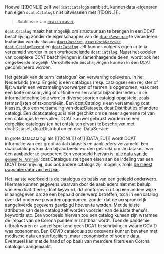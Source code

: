 <aside class="note">

Hoewel [[[DONL]]] zelf wel `dcat:Catalog`s aanbiedt, kunnen data-eigenaren hun eigen 
`dcat:Catalog`s niet uitwisselen met [[[DONL]]].

</aside>

> Subklasse van [`dcat:Dataset`](#dcat-Dataset).

`dcat:Catalog` maakt het mogelijk om structuur aan te brengen in een DCAT beschrijving zonder de eigenschappen van de [`dcat:Resource`](#dcat-Resource) te veranderen. Instanties van de klasses
[`dcat:Dataset`](#dcat-Dataset), [`dcat:DataService`](#dcat-DataService), [`dcat:CatalogRecord`](#dcat-CatalogRecord) 
en [`dcat:Catalog`](#dcat-Catalog) zelf kunnen volgens eigen criteria verzameld worden in een overkoepelende `dcat:Catalog`. 
Naast het opdelen van complexe DCAT beschrijvingen in samenhangende delen, wordt ook het omgekeerde mogelijk: Verschillende beschrijvingen kunnen in één DCAT gecombineerd worden. 

Het gebruik van de term 'catalogus' kan verwarring opleveren. In het Nederlands (resp. Engels) is een catalogus (resp. catalogue) een register of lijst waarin een verzameling voorwerpen of termen is opgenomen, vaak met een korte omschrijving of definitie en een aantal bijzonderheden. In de informatietechnologie worden diverse soorten catalogi opgesteld, zoals termenlijsten of taxonomieën. Een dcat:Catalog is een verzameling dcat klasses, dus een verzameling van dcat:Datasets, dcat:Distributies of andere catalogi. Een dcat:catalogus is niet geschikt om de meer algemene rol van een catalogus te vervullen. DCAT kan wel gebruikt worden om een dergelijke catalogus (en het ontsluiten ervan) te beschrijven met dcat:Dataset, dcat:Distribution en dcat:DataService.

In grote datacatalogi als [[[DONL]]] of [[[DATA_EU]]] wordt DCAT  
informatie van een groot aantal datasets en aanbieders verzameld. Een dcat:catalogus kan dan bijvoorbeeld worden gebruikt om de datasets 
van één aanbieder te groeperen. Een voorbeeld hiervan is: 
[alle data van de `gemeente Arnhem`](https://data.overheid.nl/datasets?facet_catalog[]=http://opendata.arnhem.nl/). dcat:Catalogue stelt geen eisen aan de indeling van een DCAT beschrijving, dus ook andere catalogs zijn mogelijk zoals
[de meest populaire data van het jaar](https://data.overheid.nl/statistieken/meest-bekeken-datasets). 

Het laatste voorbeeld is de catalogus op basis van een gedeeld onderwerp. Hiermee kunnen gegevens waarvan door de aanbieders niet met behulp van een dcat:theme, dcat:keyword, dct:conformsTo of op een andere wijze is aangegeven dat ze een bepaald onderwerp betreffen, toch in een catalog over dat onderwerp worden opgenomen, zonder dat de oorspronkelijk aangeleverde gegevens gewijzigd hoeven te worden. Met de juiste attributen kan deze catalog zelf worden voorzien van de juiste thema's, keywords etc. Een voorbeeld hiervan zou een catalog kunnen zijn waarmee de impact van de Corona pandemie zichtbaar wordt. Toen de pandemie uitbrak waren er vanzelfsprekend geen DCAT beschrijvingen waarin COVID was opgenomen. Een COVID catalogus zou gegevens kunnen bevatten met medische data en sterftecijfers, maar economische of sociale data. Eventueel kan met de hand of op basis van meerdere filters een Corona catalogus aangemaakt.

<div class="issue" data-number="21"></div>
